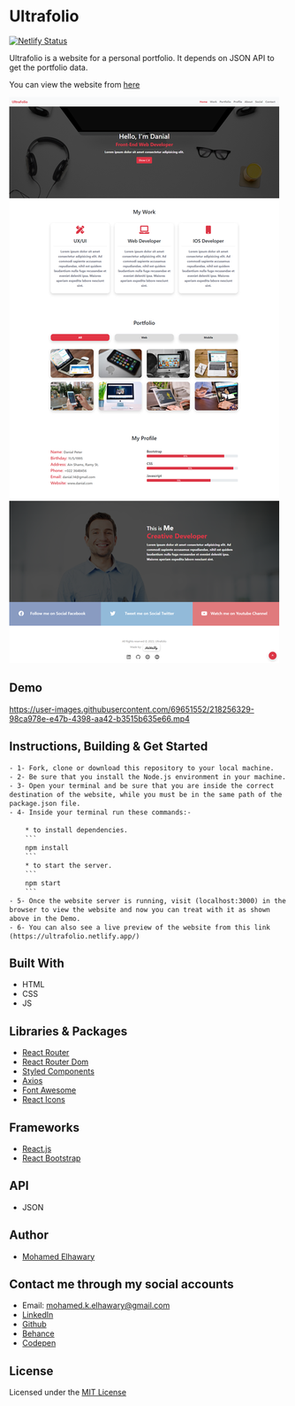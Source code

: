 # Ultrafolio

[![Netlify Status](https://api.netlify.com/api/v1/badges/78a3cf4b-6b1d-44d7-a54a-7a52b9ee1cbb/deploy-status)](https://app.netlify.com/sites/ultrafolio/deploys)

Ultrafolio is a website for a personal portfolio. It depends on JSON API to get the portfolio data.

You can view the website from [here](https://ultrafolio.netlify.app/)

![Screenshot](preview.png) 

## Demo

https://user-images.githubusercontent.com/69651552/218256329-98ca978e-e47b-4398-aa42-b3515b635e66.mp4

## Instructions, Building & Get Started 

    - 1- Fork, clone or download this repository to your local machine.
    - 2- Be sure that you install the Node.js environment in your machine.
    - 3- Open your terminal and be sure that you are inside the correct destination of the website, while you must be in the same path of the package.json file.
    - 4- Inside your terminal run these commands:-
    
        * to install dependencies.
        ```
        npm install
        ```
        * to start the server.
        ```
        npm start
        ```
    - 5- Once the website server is running, visit (localhost:3000) in the browser to view the website and now you can treat with it as shown above in the Demo.
    - 6- You can also see a live preview of the website from this link (https://ultrafolio.netlify.app/)

## Built With

* HTML
* CSS
* JS

## Libraries & Packages

* [React Router](https://www.npmjs.com/package/react-router)
* [React Router Dom](https://www.npmjs.com/package/react-router-dom)
* [Styled Components](https://styled-components.com/)
* [Axios](https://www.npmjs.com/package/axios)
* [Font Awesome](https://fontawesome.com/)
* [React Icons](https://react-icons.github.io/react-icons/)

## Frameworks 

* [React.js](https://reactjs.org/)  
* [React Bootstrap](https://react-bootstrap.github.io/)

## API  

* JSON 

## Author

* [Mohamed Elhawary](https://www.linkedin.com/in/mohamed-elhawary14/) 

## Contact me through my social accounts

* Email: mohamed.k.elhawary@gmail.com
* [LinkedIn](https://www.linkedin.com/in/mohamed-elhawary14/)
* [Github](https://github.com/Mohamed-Elhawary)  
* [Behance](https://www.behance.net/mohamed-elhawary14)
* [Codepen](https://codepen.io/Mohamed-ElHawary) 

## License

Licensed under the [MIT License](LICENSE)
